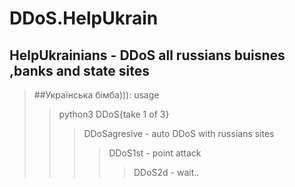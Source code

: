 # DDoS.HelpUkrain
## HelpUkrainians - DDoS all russians buisnes ,banks and state  sites
>##Українська бімба))):
>usage 
>>python3 DDoS{take 1 of 3}
>>>DDoSagresive - auto DDoS with russians sites
>>>>DDoS1st - point attack
>>>>>DDoS2d - wait..
